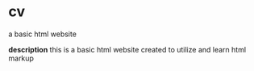 # cv
a basic html website

<strong>description</strong>
this is a basic html website created to utilize and learn html markup
